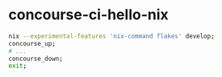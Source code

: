 # concourse-ci-hello-nix

```sh
nix --experimental-features 'nix-command flakes' develop;
concourse_up;
# ...
concourse_down;
exit;
```
